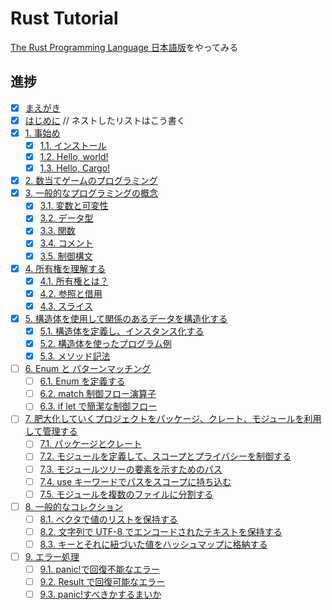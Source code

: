 # Rust Tutorial

[The Rust Programming Language 日本語版](https://doc.rust-jp.rs/book-ja/title-page.html)をやってみる

## 進捗

- [x] [まえがき](https://doc.rust-jp.rs/book-ja/foreword.html)
- [x] [はじめに](https://doc.rust-jp.rs/book-ja/ch00-00-introduction.html)
      // ネストしたリストはこう書く
- [x] [1. 事始め](https://doc.rust-jp.rs/book-ja/ch01-00-getting-started.html)
  - [x] [1.1. インストール](https://doc.rust-jp.rs/book-ja/ch01-01-installation.html)
  - [x] [1.2. Hello, world!](https://doc.rust-jp.rs/book-ja/ch01-02-hello-world.html)
  - [x] [1.3. Hello, Cargo!](https://doc.rust-jp.rs/book-ja/ch01-03-hello-cargo.html)
- [x] [2. 数当てゲームのプログラミング](https://doc.rust-jp.rs/book-ja/ch02-00-guessing-game-tutorial.html)
- [x] [3. 一般的なプログラミングの概念](https://doc.rust-jp.rs/book-ja/ch03-00-common-programming-concepts.html)
  - [x] [3.1. 変数と可変性](https://doc.rust-jp.rs/book-ja/ch03-01-variables-and-mutability.html)
  - [x] [3.2. データ型](https://doc.rust-jp.rs/book-ja/ch03-02-data-types.html)
  - [x] [3.3. 関数](https://doc.rust-jp.rs/book-ja/ch03-03-how-functions-work.html)
  - [x] [3.4. コメント](https://doc.rust-jp.rs/book-ja/ch03-04-comments.html)
  - [x] [3.5. 制御構文](https://doc.rust-jp.rs/book-ja/ch03-05-control-flow.html)
- [x] [4. 所有権を理解する](https://doc.rust-jp.rs/book-ja/ch04-00-understanding-ownership.html)
  - [x] [4.1. 所有権とは？](https://doc.rust-jp.rs/book-ja/ch04-01-what-is-ownership.html)
  - [x] [4.2. 参照と借用](https://doc.rust-jp.rs/book-ja/ch04-02-references-and-borrowing.html)
  - [x] [4.3. スライス](https://doc.rust-jp.rs/book-ja/ch04-03-slices.html)
- [x] [5. 構造体を使用して関係のあるデータを構造化する](https://doc.rust-jp.rs/book-ja/ch05-00-structs.html)
  - [x] [5.1. 構造体を定義し、インスタンス化する](https://doc.rust-jp.rs/book-ja/ch05-01-defining-structs.html)
  - [x] [5.2. 構造体を使ったプログラム例](https://doc.rust-jp.rs/book-ja/ch05-02-example-structs.html)
  - [x] [5.3. メソッド記法](https://doc.rust-jp.rs/book-ja/ch05-03-method-syntax.html)
- [ ] [6. Enum と パターンマッチング](https://doc.rust-jp.rs/book-ja/ch06-00-enums.html)
  - [ ] [6.1. Enum を定義する](https://doc.rust-jp.rs/book-ja/ch06-01-defining-an-enum.html)
  - [ ] [6.2. match 制御フロー演算子](https://doc.rust-jp.rs/book-ja/ch06-02-match.html)
  - [ ] [6.3. if let で簡潔な制御フロー](https://doc.rust-jp.rs/book-ja/ch06-03-if-let.html)
- [ ] [7. 肥大化していくプロジェクトをパッケージ、クレート、モジュールを利用して管理する](https://doc.rust-jp.rs/book-ja/ch07-00-managing-growing-projects-with-packages-crates-and-modules.html)
  - [ ] [7.1. パッケージとクレート](https://doc.rust-jp.rs/book-ja/ch07-01-packages-and-crates.html)
  - [ ] [7.2. モジュールを定義して、スコープとプライバシーを制御する](https://doc.rust-jp.rs/book-ja/ch07-02-defining-modules-to-control-scope-and-privacy.html)
  - [ ] [7.3. モジュールツリーの要素を示すためのパス](https://doc.rust-jp.rs/book-ja/ch07-03-paths-for-referring-to-an-item-in-the-module-tree.html)
  - [ ] [7.4. use キーワードでパスをスコープに持ち込む](https://doc.rust-jp.rs/book-ja/ch07-04-bringing-paths-into-scope-with-the-use-keyword.html)
  - [ ] [7.5. モジュールを複数のファイルに分割する](https://doc.rust-jp.rs/book-ja/ch07-05-separating-modules-into-different-files.html)
- [ ] [8. 一般的なコレクション](https://doc.rust-jp.rs/book-ja/ch08-00-common-collections.html)
  - [ ] [8.1. ベクタで値のリストを保持する](https://doc.rust-jp.rs/book-ja/ch08-01-vectors.html)
  - [ ] [8.2. 文字列で UTF-8 でエンコードされたテキストを保持する](https://doc.rust-jp.rs/book-ja/ch08-02-strings.html)
  - [ ] [8.3. キーとそれに紐づいた値をハッシュマップに格納する](https://doc.rust-jp.rs/book-ja/ch08-03-hash-maps.html)
- [ ] [9. エラー処理](https://doc.rust-jp.rs/book-ja/ch09-00-error-handling.html)
  - [ ] [9.1. panic!で回復不能なエラー](https://doc.rust-jp.rs/book-ja/ch09-01-unrecoverable-errors-with-panic.html)
  - [ ] [9.2. Result で回復可能なエラー](https://doc.rust-jp.rs/book-ja/ch09-02-recoverable-errors-with-result.html)
  - [ ] [9.3. panic!すべきかするまいか](https://doc.rust-jp.rs/book-ja/ch09-03-to-panic-or-not-to-panic.html)
